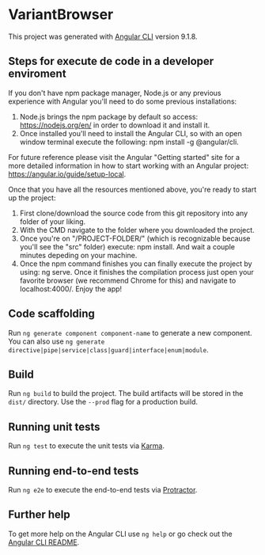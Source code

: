 # VariantBrowser

This project was generated with [Angular CLI](https://github.com/angular/angular-cli) version 9.1.8.

## Steps for execute de code in a developer enviroment

If you don't have npm package manager, Node.js or any previous experience with Angular you'll need to do some previous installations:

1. Node.js brings the npm package by default so access: https://nodejs.org/en/ in order to download it and install it.
2. Once installed you'll need to install the Angular CLI, so with an open window terminal execute the following: npm install -g @angular/cli.

For future reference please visit the Angular "Getting started" site for a more detailed information in how to start working with an Angular project: https://angular.io/guide/setup-local.

Once that you have all the resources mentioned above, you're ready to start up the project:

1. First clone/download the source code from this git repository into any folder of your liking.
2. With the CMD navigate to the folder where you downloaded the project.
3. Once you're on "/PROJECT-FOLDER/" (which is recognizable because you'll see the "src" folder) execute: npm install. And wait a couple minutes depeding on your machine.
4. Once the npm command finishes you can finally execute the project by using: ng serve. Once it finishes the compilation process just open your favorite browser (we recommend Chrome for this) and navigate to localhost:4000/. Enjoy the app!



## Code scaffolding

Run `ng generate component component-name` to generate a new component. You can also use `ng generate directive|pipe|service|class|guard|interface|enum|module`.

## Build

Run `ng build` to build the project. The build artifacts will be stored in the `dist/` directory. Use the `--prod` flag for a production build.

## Running unit tests

Run `ng test` to execute the unit tests via [Karma](https://karma-runner.github.io).

## Running end-to-end tests

Run `ng e2e` to execute the end-to-end tests via [Protractor](http://www.protractortest.org/).

## Further help

To get more help on the Angular CLI use `ng help` or go check out the [Angular CLI README](https://github.com/angular/angular-cli/blob/master/README.md).
